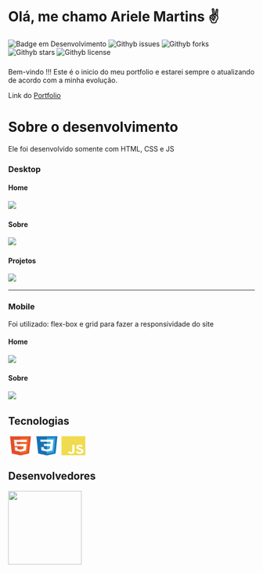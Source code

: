 # Olá, me chamo Ariele Martins ✌️
![Badge em Desenvolvimento](http://img.shields.io/static/v1?label=STATUS&message=EM%20DESENVOLVIMENTO&color=GREEN&style=for-the-badge)
![Githyb issues](https://img.shields.io/github/issues/ArieleMartins/my_portfolio)
![Githyb forks](https://img.shields.io/github/forks/ArieleMartins/my_portfolio)
![Githyb stars](https://img.shields.io/github/stars/ArieleMartins/my_portfolio)
![Githyb license](https://img.shields.io/github/license/ArieleMartins/my_portfolio)
###
Bem-vindo !!!
Este é o inicio do meu portfolio e estarei sempre o atualizando de acordo com a minha evolução.
<p>Link do <a target="_blank" href="https://arielemartins.github.io/my_portfolio/">Portfolio</a></p>
<h1>Sobre o desenvolvimento</h1>
<p>Ele foi desenvolvido somente com HTML, CSS e JS</p>

<h3>Desktop</h3>
<h4>Home</h4>
<img src="https://user-images.githubusercontent.com/83427685/188330231-dd9757c1-8a21-44b2-b3ff-55986a76c647.png" width="600px">
<h4>Sobre</h4>
<img src="https://user-images.githubusercontent.com/83427685/188330228-f6481472-6d8c-43ca-bbd8-5cdd02edfd9d.png" width="600px">
<h4>Projetos</h4>
<img src="https://user-images.githubusercontent.com/83427685/188330230-f50bd688-b17c-403b-9064-f37e557e9471.png" width="600px">
<hr>
<h3>Mobile</h3>
<p>Foi utilizado: flex-box e grid para fazer a responsividade do site</p>
<h4>Home</h4>
<img src="https://user-images.githubusercontent.com/83427685/188330226-b984948c-e425-48a3-bc53-5385a620f64c.jpg" width="250px">
<h4>Sobre</h4>
<img src="https://user-images.githubusercontent.com/83427685/188330223-15434af7-79d9-4667-85a3-1de7cda04aa9.jpg" width="250px">
<h2>Tecnologias</h2>
<div>
  <img align="center" alt="ari-html5" height='40' width='50' src="https://raw.githubusercontent.com/devicons/devicon/master/icons/html5/html5-original.svg">
  <img align="center" alt="ari-css3" height='40' width='50' src="https://raw.githubusercontent.com/devicons/devicon/master/icons/css3/css3-original.svg">
  <img align="center" alt="ari-js" height='40' width='50' src="https://raw.githubusercontent.com/devicons/devicon/master/icons/javascript/javascript-plain.svg">
 </div>
 
 <h2>Desenvolvedores</h2>
 <img width="150" height="150"  src="https://github.com/ArieleMartins.png">
